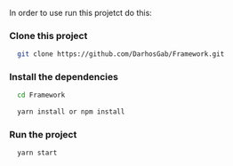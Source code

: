 In order to use run this projetct do this:

### Clone this project

```bash
  git clone https://github.com/DarhosGab/Framework.git
```

### Install the dependencies

```bash
  cd Framework
  
  yarn install or npm install
```

### Run the project

```bash
  yarn start
```
